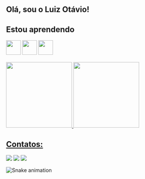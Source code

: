 ## Olá, sou o Luiz Otávio!
## Estou aprendendo
<div style="display: inline_block">
<img src="https://cdn.jsdelivr.net/gh/devicons/devicon/icons/html5/html5-original.svg" width="40" height="40"/>
<img src="https://cdn.jsdelivr.net/gh/devicons/devicon/icons/css3/css3-original.svg" width="40" height="40"/>
<img src="https://cdn.jsdelivr.net/gh/devicons/devicon/icons/javascript/javascript-original.svg" width="40" height="40"/>
<div/>
<br>
<div>
<a href="https://github.com/luizotvio">
<img height="180em" src="https://github-readme-stats.vercel.app/api?username=luizotvio&show_icons=true&theme=nightowl&include_all_commits=true&count_private=true"/>
<img height="180em" src="https://github-readme-stats.vercel.app/api/top-langs/?username=luizotvio&layout=compact&langs_count=7&theme=nightowl"/>
</div>

## Contatos:

<div>
<a href="https://instagram.com/luizotvioo" target="_blank"><img src="https://img.shields.io/badge/-Instagram-%23E4405F?style=for-the-badge&logo=instagram&logoColor=white" target="_blank"></a>
<a href = "mailto:luizotavio.0374@gmail.com"><img src="https://img.shields.io/badge/Gmail-D14836?style=for-the-badge&logo=gmail&logoColor=white" target="_blank"></a>
<a href="https://www.linkedin.com/in/luizotvioo" target="_blank"><img src="https://img.shields.io/badge/-LinkedIn-%230077B5?style=for-the-badge&logo=linkedin&logoColor=white" target="_blank"></a>   
</div>

![Snake animation](https://github.com/luizotvio/blob/output/github-contribution-grid-snake.svg)
